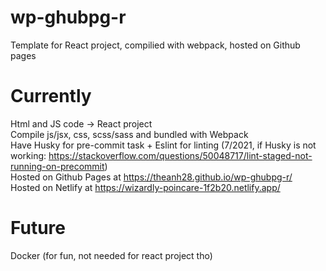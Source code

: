 # wp-ghubpg-r
Template for React project, compilied with webpack, hosted on Github pages

# Currently
  Html and JS code -> React project  
  Compile js/jsx, css, scss/sass and bundled with Webpack  
  Have Husky for pre-commit task + Eslint for linting (7/2021, if Husky is not working: https://stackoverflow.com/questions/50048717/lint-staged-not-running-on-precommit)  
  Hosted on Github Pages at https://theanh28.github.io/wp-ghubpg-r/  
  Hosted on Netlify at https://wizardly-poincare-1f2b20.netlify.app/
  
# Future
  Docker (for fun, not needed for react project tho)
